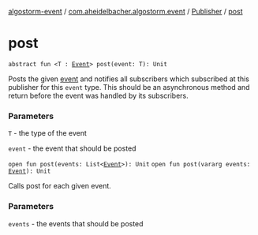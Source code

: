 [algostorm-event](../../index.md) / [com.aheidelbacher.algostorm.event](../index.md) / [Publisher](index.md) / [post](.)

# post

`abstract fun <T : `[`Event`](../-event.md)`> post(event: T): Unit`

Posts the given [event](post.md#com.aheidelbacher.algostorm.event.Publisher$post(com.aheidelbacher.algostorm.event.Publisher.post.T)/event) and notifies all subscribers which subscribed at
this publisher for this `event` type. This should be an asynchronous
method and return before the event was handled by its subscribers.

### Parameters

`T` - the type of the event

`event` - the event that should be posted

`open fun post(events: List<`[`Event`](../-event.md)`>): Unit`
`open fun post(vararg events: `[`Event`](../-event.md)`): Unit`

Calls post for each given event.

### Parameters

`events` - the events that should be posted